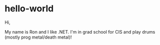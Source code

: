 # hello-world

Hi,

My name is Ron and I like .NET. I'm in grad school for CIS and play drums (mostly prog metal/death metal)!
